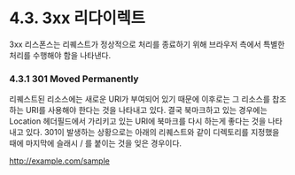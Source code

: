 # 4.3. 3xx 리다이렉트

3xx 리스폰스는 리퀘스트가 정상적으로 처리를 종료하기 위해 브라우저 측에서 특별한 처리를 수행해야 함을 나타낸다.

### 4.3.1 301 Moved Permanently

리퀘스트된 리소스에는 새로운 URI가 부여되어 있기 때문에 이후로는 그 리소스를 찹조하는 URI를 사용해야 한다는 것을 나타내고 있다. 결국 북마크하고 있는 경우에는 Location 헤더필드에서 가리키고 있는 URI에 북마크를 다시 하는게 좋다는 것을 나타내고 있다. 301이 발생하는 상황으로는 아래의 리퀘스트와 같이 디렉토리를 지정했을 때에 마지막에 슬래시 / 를 붙이는 것을 잊은 경우이다.

http://example.com/sample



